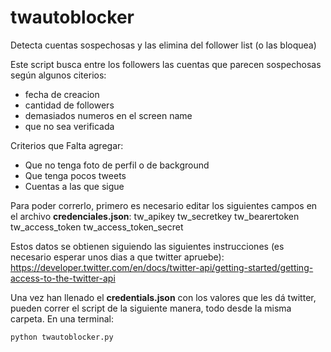 # twautoblocker
Detecta cuentas sospechosas y las elimina del follower list (o las bloquea) 

Este script busca entre los followers las cuentas que parecen sospechosas según algunos citerios:
- fecha de creacion
- cantidad de followers
- demasiados numeros en el screen name
- que no sea verificada

Criterios que Falta agregar:
- Que no tenga foto de perfil o de background
- Que tenga pocos tweets
- Cuentas a las que sigue

Para poder correrlo, primero es necesario editar los siguientes campos en el archivo **credenciales.json**:
tw_apikey
tw_secretkey
tw_bearertoken
tw_access_token
tw_access_token_secret

Estos datos se obtienen siguiendo las siguientes instrucciones (es necesario esperar unos dias a que twitter apruebe):
https://developer.twitter.com/en/docs/twitter-api/getting-started/getting-access-to-the-twitter-api

Una vez han llenado el **credentials.json** con los valores que les dá twitter, pueden correr el script de la siguiente manera, todo desde la misma carpeta.
En una terminal:
```
python twautoblocker.py
```
